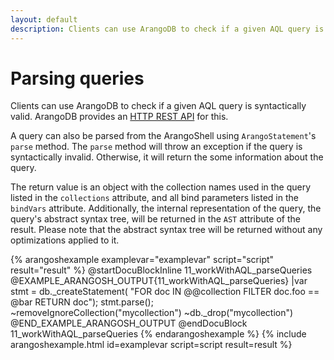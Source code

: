 ```yaml
---
layout: default
description: Clients can use ArangoDB to check if a given AQL query is syntactically valid
---
```

Parsing queries
===============
    
Clients can use ArangoDB to check if a given AQL query is syntactically valid. ArangoDB provides
an [HTTP REST API](../http/aql-query.html) for this. 

A query can also be parsed from the ArangoShell using `ArangoStatement`'s `parse` method. The
`parse` method will throw an exception if the query is syntactically invalid. Otherwise, it will
return the some information about the query.

The return value is an object with the collection names used in the query listed in the
`collections` attribute, and all bind parameters listed in the `bindVars` attribute.
Additionally, the internal representation of the query, the query's abstract syntax tree, will
be returned in the `AST` attribute of the result. Please note that the abstract syntax tree
will be returned without any optimizations applied to it.

{% arangoshexample examplevar="examplevar" script="script" result="result" %}
    @startDocuBlockInline 11_workWithAQL_parseQueries
    @EXAMPLE_ARANGOSH_OUTPUT{11_workWithAQL_parseQueries}
    |var stmt = db._createStatement(
      "FOR doc IN @@collection FILTER doc.foo == @bar RETURN doc");
    stmt.parse();
    ~removeIgnoreCollection("mycollection")
    ~db._drop("mycollection")
    @END_EXAMPLE_ARANGOSH_OUTPUT
    @endDocuBlock 11_workWithAQL_parseQueries
{% endarangoshexample %}
{% include arangoshexample.html id=examplevar script=script result=result %}